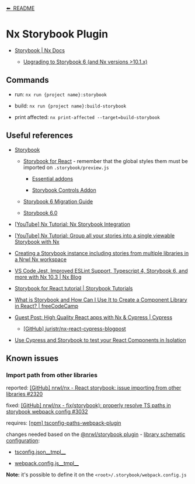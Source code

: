 [⬅️&nbsp;&nbsp;README](../README.md)

# Nx Storybook Plugin

- [Storybook | Nx Docs](https://nx.dev/latest/react/plugins/storybook/overview)

  - [Upgrading to Storybook 6 (and Nx versions >10.1.x)](https://nx.dev/latest/react/plugins/storybook/overview#upgrading-to-storybook-6-and-nx-versions-gt-10-1-x-)

## Commands

- run: `nx run {project name}:storybook`

- build: `nx run {project name}:build-storybook`

- print affected: `nx print-affected --target=build-storybook`

## Useful references

- [Storybook](https://storybook.js.org/)

  - [Storybook for React](https://storybook.js.org/docs/react/) - remember that the global styles them must be imported on `.storybook/preview.js`

    - [Essential addons](https://storybook.js.org/docs/react/essentials/introduction)

    - [Storybook Controls Addon](https://github.com/storybookjs/storybook/blob/6.0-docs/addons/controls/README.md)

  - [Storybook 6 Migration Guide](https://medium.com/storybookjs/storybook-6-migration-guide-200346241bb5)

  - [Storybook 6.0](https://storybook.js.org/blog/storybook-6-0/)

* [[YouTube] Nx Tutorial: Nx Storybook Integration](https://www.youtube.com/watch?v=sFpqyjT7u4s)

* [[YouTube] Nx Tutorial: Group all your stories into a single viewable Storybook with Nx](https://www.youtube.com/watch?v=c323HOuFKkA)

* [Creating a Storybook instance including stories from multiple libraries in a Nrwl Nx workspace](https://medium.com/@dSebastien/creating-a-storybook-instance-including-stories-from-multiple-libraries-in-a-nrwl-nx-workspace-89009a2bddf7)

* [VS Code Jest, Improved ESLint Support, Typescript 4, Storybook 6, and more with Nx 10.3 | Nx Blog](https://blog.nrwl.io/vs-code-jest-improved-eslint-support-typescript-4-storybook-6-and-more-with-nx-10-3-faf7c12fe556)

* [Storybook for React tutorial | Storybook Tutorials](https://www.learnstorybook.com/intro-to-storybook/react/en/get-started/)

* [What is Storybook and How Can I Use It to Create a Component Library in React? | freeCodeCamp](https://www.freecodecamp.org/news/what-is-storybook-and-how-can-i-use-it-to-create-a-component-libary-in-react/)

* [Guest Post: High Quality React apps with Nx & Cypress | Cypress](https://www.cypress.io/blog/2020/04/14/high-quality-react-apps-with-nx-cypress/)

  - [[GitHub] juristr/nx-react-cypress-blogpost](https://github.com/juristr/nx-react-cypress-blogpost)

* [Use Cypress and Storybook to test your React Components in Isolation](https://egghead.io/lessons/javascript-use-cypress-and-storybook-to-test-your-react-components-in-isolation)

## Known issues

### Import path from other libraries

reported: [[GitHub] nrwl/nx - React storybook: issue importing from other libraries #2320](https://github.com/nrwl/nx/issues/2320)

fixed: [[GitHub] nrwl/nx - fix(storybook): properly resolve TS paths in storybook webpack config #3032](https://github.com/nrwl/nx/pull/3032)

requires: [[npm] tsconfig-paths-webpack-plugin](https://www.npmjs.com/package/tsconfig-paths-webpack-plugin)

changes needed based on the [@nrwl/storybook plugin](https://github.com/nrwl/nx/tree/5da9e668fda846c7fc01e77abd02fa0c179155f7/packages/storybook) - [library schematic configuration](https://github.com/nrwl/nx/tree/5da9e668fda846c7fc01e77abd02fa0c179155f7/packages/storybook/src/schematics/configuration/project-files-5/.storybook):

- [tsconfig.json\_\_tmpl\_\_](https://github.com/nrwl/nx/blob/5da9e668fda846c7fc01e77abd02fa0c179155f7/packages/storybook/src/schematics/configuration/project-files-5/.storybook/tsconfig.json__tmpl__)

- [webpack.config.js\_\_tmpl\_\_](https://github.com/nrwl/nx/blob/5da9e668fda846c7fc01e77abd02fa0c179155f7/packages/storybook/src/schematics/configuration/project-files-5/.storybook/webpack.config.js__tmpl__)

**Note:** it's possible to define it on the `<root>/.storybook/webpack.config.js`
